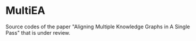 # MultiEA

Source codes of the paper "Aligning Multiple Knowledge Graphs in A Single Pass" that is under review.
